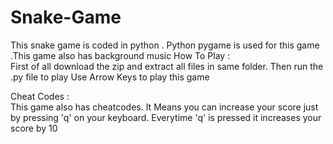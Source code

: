 # Snake-Game
This snake game is coded in python . Python pygame is  used for this game .This game also has background music
How To Play :    
First of all download the zip and extract all files in same folder. 
Then run the  .py  file to play
Use Arrow Keys to play this game


Cheat Codes :  
This game also has cheatcodes. It 
Means you can increase your score just by pressing 'q' on your keyboard. 
Everytime 'q' is pressed it increases your score by 10
